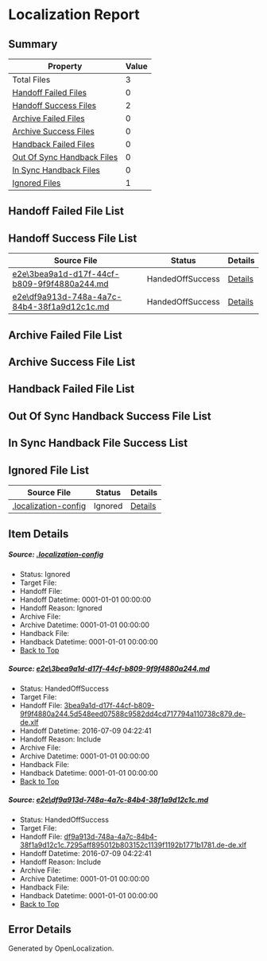 # <a name='report-top'></a> Localization Report

## Summary
 Property | Value 
 -------- | ----- 
 Total Files | 3
[ Handoff Failed Files ](#handoff-failed-list)| 0
[ Handoff Success Files ](#handoff-success-list)| 2
[ Archive Failed Files ](#archive-failed-list)| 0
[ Archive Success Files ](#archive-success-list)| 0
[ Handback Failed Files ](#handback-failed-list)| 0
[ Out Of Sync Handback Files ](#outofsync-handback-success-list)| 0
[ In Sync Handback Files ](#insync-handback-success-list)| 0
[ Ignored Files ](#ignored-list)| 1

## <a name='handoff-failed-list'></a> Handoff Failed File List

## <a name='handoff-success-list'></a> Handoff Success File List
 Source File | Status | Details 
 ----------- | ------ | ------- 
 [e2e\3bea9a1d-d17f-44cf-b809-9f9f4880a244.md](https://github.com/OpenLocalizationTestOrg/oltest/blob/419c6933511ffcc927d068a70cdac126789c6e24/e2e/3bea9a1d-d17f-44cf-b809-9f9f4880a244.md) | HandedOffSuccess | [Details](#5adb6194fc238f169b72b2e02d67c5677c414bf81)
 [e2e\df9a913d-748a-4a7c-84b4-38f1a9d12c1c.md](https://github.com/OpenLocalizationTestOrg/oltest/blob/419c6933511ffcc927d068a70cdac126789c6e24/e2e/df9a913d-748a-4a7c-84b4-38f1a9d12c1c.md) | HandedOffSuccess | [Details](#618d5b62c5a4d580c4b0ff4022ac146cc4b02ac02)

## <a name='archive-failed-list'></a> Archive Failed File List

## <a name='archive-success-list'></a> Archive Success File List

## <a name='handback-failed-list'></a> Handback Failed File List

## <a name='outofsync-handback-success-list'></a> Out Of Sync Handback Success File List

## <a name='insync-handback-success-list'></a> In Sync Handback File Success List

## <a name='ignored-list'></a> Ignored File List
 Source File | Status | Details 
 ----------- | ------ | ------- 
 [.localization-config](https://github.com/OpenLocalizationTestOrg/oltest/blob/419c6933511ffcc927d068a70cdac126789c6e24/.localization-config) | Ignored | [Details](#3d4f252ac210baf56311d7e97dcc2db10974dbd20)

## Item Details
##### <a name='3d4f252ac210baf56311d7e97dcc2db10974dbd20'></a> Source: [.localization-config](https://github.com/OpenLocalizationTestOrg/oltest/blob/419c6933511ffcc927d068a70cdac126789c6e24/.localization-config)
* Status: Ignored
* Target File: 
* Handoff File: 
* Handoff Datetime: 0001-01-01 00:00:00
* Handoff Reason: Ignored
* Archive File: 
* Archive Datetime: 0001-01-01 00:00:00
* Handback File: 
* Handback Datetime: 0001-01-01 00:00:00
* [Back to Top](#report-top)

##### <a name='5adb6194fc238f169b72b2e02d67c5677c414bf81'></a> Source: [e2e\3bea9a1d-d17f-44cf-b809-9f9f4880a244.md](https://github.com/OpenLocalizationTestOrg/oltest/blob/419c6933511ffcc927d068a70cdac126789c6e24/e2e/3bea9a1d-d17f-44cf-b809-9f9f4880a244.md)
* Status: HandedOffSuccess
* Target File: 
* Handoff File: [3bea9a1d-d17f-44cf-b809-9f9f4880a244.5d548eed07588c9582dd4cd717794a110738c879.de-de.xlf](https://github.com/OpenLocalizationTestOrg/olhandoff-e2e/blob/f577d1792abaafc560e91b649ef3b6a64484ddbf/ol-handoff/OpenLocalizationTestOrg/oltest-dede-fly/ci/ht/3bea9a1d-d17f-44cf-b809-9f9f4880a244.5d548eed07588c9582dd4cd717794a110738c879.de-de.xlf)
* Handoff Datetime: 2016-07-09 04:22:41
* Handoff Reason: Include
* Archive File: 
* Archive Datetime: 0001-01-01 00:00:00
* Handback File: 
* Handback Datetime: 0001-01-01 00:00:00
* [Back to Top](#report-top)

##### <a name='618d5b62c5a4d580c4b0ff4022ac146cc4b02ac02'></a> Source: [e2e\df9a913d-748a-4a7c-84b4-38f1a9d12c1c.md](https://github.com/OpenLocalizationTestOrg/oltest/blob/419c6933511ffcc927d068a70cdac126789c6e24/e2e/df9a913d-748a-4a7c-84b4-38f1a9d12c1c.md)
* Status: HandedOffSuccess
* Target File: 
* Handoff File: [df9a913d-748a-4a7c-84b4-38f1a9d12c1c.7295aff895012b803152c1139f1192b1771b1781.de-de.xlf](https://github.com/OpenLocalizationTestOrg/olhandoff-e2e/blob/f577d1792abaafc560e91b649ef3b6a64484ddbf/ol-handoff/OpenLocalizationTestOrg/oltest-dede-fly/ci/ht/df9a913d-748a-4a7c-84b4-38f1a9d12c1c.7295aff895012b803152c1139f1192b1771b1781.de-de.xlf)
* Handoff Datetime: 2016-07-09 04:22:41
* Handoff Reason: Include
* Archive File: 
* Archive Datetime: 0001-01-01 00:00:00
* Handback File: 
* Handback Datetime: 0001-01-01 00:00:00
* [Back to Top](#report-top)


## Error Details

Generated by OpenLocalization.
